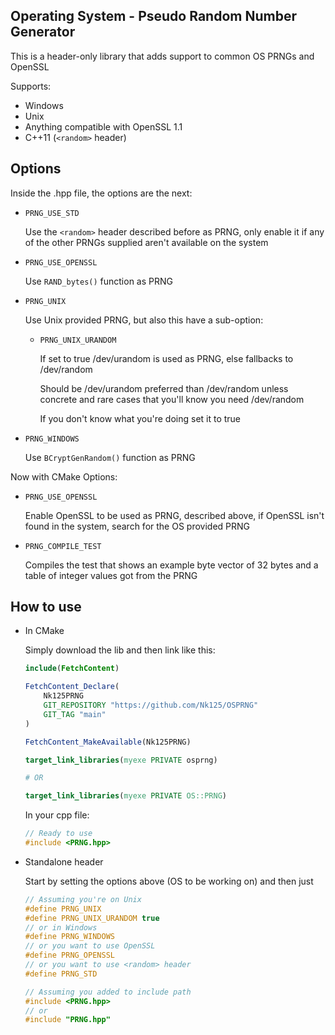 ## Operating System - Pseudo Random Number Generator

This is a header-only library that adds support to common OS PRNGs and OpenSSL

Supports:
* Windows
* Unix
* Anything compatible with OpenSSL 1.1
* C++11 (`<random>` header)

## Options

Inside the .hpp file, the options are the next:

* `PRNG_USE_STD`

    Use the `<random>` header described before as PRNG, only enable it if any of the other PRNGs supplied aren't available on the system

* `PRNG_USE_OPENSSL`

    Use `RAND_bytes()` function as PRNG

* `PRNG_UNIX`

    Use Unix provided PRNG, but also this have a sub-option:

    * `PRNG_UNIX_URANDOM`

        If set to true /dev/urandom is used as PRNG, else fallbacks to /dev/random

        Should be /dev/urandom preferred than /dev/random unless concrete and rare cases that you'll know you need /dev/random
    
        If you don't know what you're doing set it to true
    
* `PRNG_WINDOWS`

    Use `BCryptGenRandom()` function as PRNG

Now with CMake Options:

* `PRNG_USE_OPENSSL`

    Enable OpenSSL to be used as PRNG, described above, if OpenSSL isn't found in the system, search for the OS provided PRNG

* `PRNG_COMPILE_TEST`

    Compiles the test that shows an example byte vector of 32 bytes and a table of integer values got from the PRNG

## How to use

* In CMake

    Simply download the lib and then link like this:

    ```cmake
    include(FetchContent)

    FetchContent_Declare(
        Nk125PRNG
        GIT_REPOSITORY "https://github.com/Nk125/OSPRNG"
        GIT_TAG "main"
    )

    FetchContent_MakeAvailable(Nk125PRNG)

    target_link_libraries(myexe PRIVATE osprng)

    # OR

    target_link_libraries(myexe PRIVATE OS::PRNG)
    ```

    In your cpp file:

    ```cpp
    // Ready to use
    #include <PRNG.hpp>
    ```

* Standalone header

    Start by setting the options above (OS to be working on) and then just

    ```cpp
    // Assuming you're on Unix
    #define PRNG_UNIX
    #define PRNG_UNIX_URANDOM true
    // or in Windows
    #define PRNG_WINDOWS
    // or you want to use OpenSSL
    #define PRNG_OPENSSL
    // or you want to use <random> header
    #define PRNG_STD

    // Assuming you added to include path
    #include <PRNG.hpp>
    // or
    #include "PRNG.hpp"
    ```
